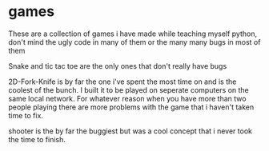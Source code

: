 # games
These are a collection of games i have made while teaching myself python, don't mind the ugly code in many of them or the many many bugs in most of them

Snake and tic tac toe are the only ones that don't really have bugs

2D-Fork-Knife is by far the one i've spent the most time on and is the coolest of the bunch. I built it to be played on seperate computers on the same local network. For whatever reason when you have more than two people playing there are more problems with the game that i haven't taken time to fix.

shooter is the by far the buggiest but was a cool concept that i never took the time to finish.
